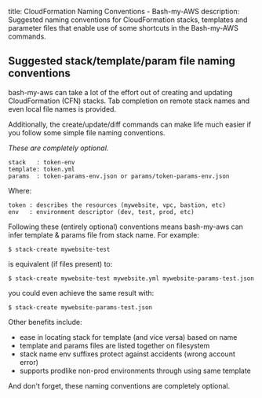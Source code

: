 title: CloudFormation Naming Conventions - Bash-my-AWS
description: Suggested naming conventions for CloudFormation stacks,
    templates and parameter files that enable use of some shortcuts
    in the Bash-my-AWS commands.

## Suggested stack/template/param file naming conventions

bash-my-aws can take a lot of the effort out of creating and updating
CloudFormation (CFN) stacks. Tab completion on remote stack names and
even local file names is provided.

Additionally, the create/update/diff commands can make life much easier
if you follow some simple file naming conventions.

*These are completely optional.*


    stack   : token-env
    template: token.yml
    params  : token-params-env.json or params/token-params-env.json

Where:

    token : describes the resources (mywebsite, vpc, bastion, etc)
    env   : environment descriptor (dev, test, prod, etc)

Following these (entirely optional) conventions means bash-my-aws can
infer template & params file from stack name. For example:

    $ stack-create mywebsite-test

is equivalent (if files present) to:

    $ stack-create mywebsite-test mywebsite.yml mywebsite-params-test.json

you could even achieve the same result with:

    $ stack-create mywebsite-params-test.json


Other benefits include:

* ease in locating stack for template (and vice versa) based on name
* template and params files are listed together on filesystem
* stack name env suffixes protect against accidents (wrong account error)
* supports prodlike non-prod environments through using same template

And don't forget, these naming conventions are completely optional.
